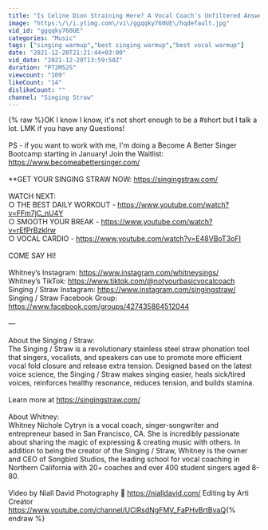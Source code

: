 ```yaml
---
title: "Is Celine Dion Straining Here? A Vocal Coach's Unfiltered Answer..."
image: "https:\/\/i.ytimg.com\/vi\/ggqqky760UE\/hqdefault.jpg"
vid_id: "ggqqky760UE"
categories: "Music"
tags: ["singing warmup","best singing warmup","best vocal warmup"]
date: "2021-12-20T21:21:44+03:00"
vid_date: "2021-12-20T13:59:50Z"
duration: "PT2M52S"
viewcount: "109"
likeCount: "14"
dislikeCount: ""
channel: "Singing Straw"
---
```

{% raw %}OK I know I know, it's not short enough to be a #short but I talk a lot. LMK if you have any Questions!<br /><br />PS - if you want to work with me, I'm doing a Become A Better Singer Bootcamp starting in January! Join the Waitlist: <a rel="nofollow" target="blank" href="https://www.becomeabettersinger.com/">https://www.becomeabettersinger.com/</a><br /><br />**GET YOUR SINGING STRAW NOW: <a rel="nofollow" target="blank" href="https://singingstraw.com/">https://singingstraw.com/</a><br /><br />WATCH NEXT:<br />○ THE BEST DAILY WORKOUT - <a rel="nofollow" target="blank" href="https://www.youtube.com/watch?v=FFm7jC_nU4Y">https://www.youtube.com/watch?v=FFm7jC_nU4Y</a><br />○ SMOOTH YOUR BREAK - <a rel="nofollow" target="blank" href="https://www.youtube.com/watch?v=rEfPrBzklrw">https://www.youtube.com/watch?v=rEfPrBzklrw</a><br />○ VOCAL CARDIO - <a rel="nofollow" target="blank" href="https://www.youtube.com/watch?v=E48VBoT3oFI">https://www.youtube.com/watch?v=E48VBoT3oFI</a><br /><br />COME SAY HI!<br /><br />Whitney’s Instagram: <a rel="nofollow" target="blank" href="https://www.instagram.com/whitneysings/">https://www.instagram.com/whitneysings/</a><br />Whitney’s TikTok: <a rel="nofollow" target="blank" href="https://www.tiktok.com/@notyourbasicvocalcoach">https://www.tiktok.com/@notyourbasicvocalcoach</a><br />Singing / Straw Instagram: <a rel="nofollow" target="blank" href="https://www.instagram.com/singingstraw/">https://www.instagram.com/singingstraw/</a><br />Singing / Straw Facebook Group: <a rel="nofollow" target="blank" href="https://www.facebook.com/groups/427435864512044">https://www.facebook.com/groups/427435864512044</a><br /><br />—<br /><br />About the Singing / Straw:<br />The Singing / Straw is a revolutionary stainless steel straw phonation tool that singers, vocalists, and speakers can use to promote more efficient vocal fold closure and release extra tension. Designed based on the latest voice science, the Singing / Straw makes singing easier, heals sick/tired voices, reinforces healthy resonance, reduces tension, and builds stamina.<br /><br />Learn more at <a rel="nofollow" target="blank" href="https://singingstraw.com/">https://singingstraw.com/</a><br /><br />About Whitney:<br />Whitney Nichole Cytryn is a vocal coach, singer-songwriter and entrepreneur based in San Francisco, CA. She is incredibly passionate about sharing the magic of expressing &amp; creating music with others. In addition to being the creator of the Singing / Straw, Whitney is the owner and CEO of Songbird Studios, the leading school for vocal coaching in Northern California with 20+ coaches and over 400 student singers aged 8-80.<br /><br />Video by Niall David Photography 🎥 <a rel="nofollow" target="blank" href="https://nialldavid.com/">https://nialldavid.com/</a> Editing by Arti Creator <a rel="nofollow" target="blank" href="https://www.youtube.com/channel/UClRsdNgFMV_FaPHvBrtBvaQ">https://www.youtube.com/channel/UClRsdNgFMV_FaPHvBrtBvaQ</a>{% endraw %}

